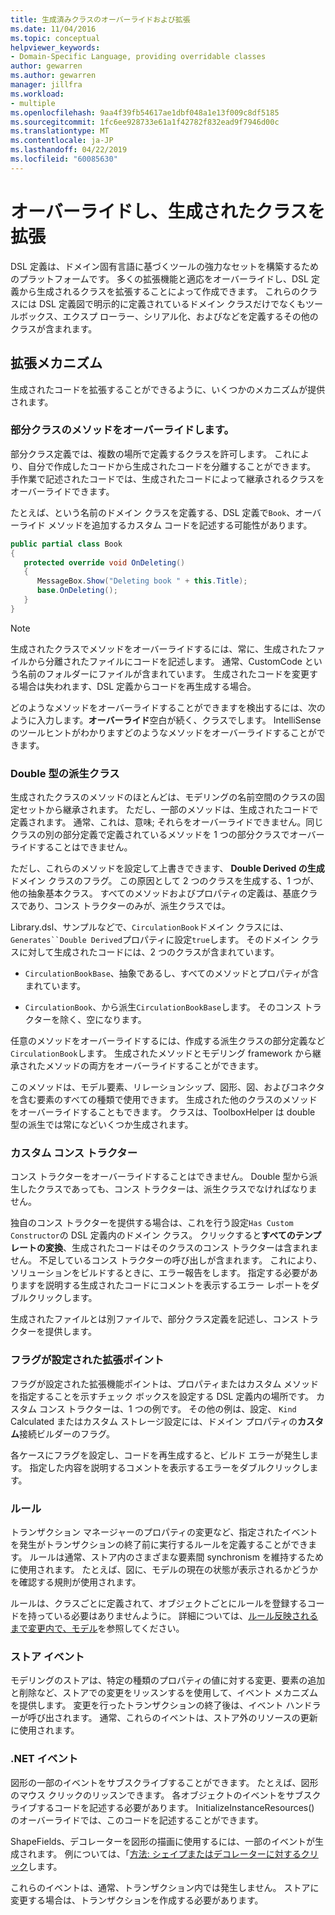 ```yaml
---
title: 生成済みクラスのオーバーライドおよび拡張
ms.date: 11/04/2016
ms.topic: conceptual
helpviewer_keywords:
- Domain-Specific Language, providing overridable classes
author: gewarren
ms.author: gewarren
manager: jillfra
ms.workload:
- multiple
ms.openlocfilehash: 9aa4f39fb54617ae1dbf048a1e13f009c8df5185
ms.sourcegitcommit: 1fc6ee928733e61a1f42782f832ead9f7946d00c
ms.translationtype: MT
ms.contentlocale: ja-JP
ms.lasthandoff: 04/22/2019
ms.locfileid: "60085630"
---
```

# <a name="override-and-extend-the-generated-classes"></a>オーバーライドし、生成されたクラスを拡張

DSL 定義は、ドメイン固有言語に基づくツールの強力なセットを構築するためのプラットフォームです。 多くの拡張機能と適応をオーバーライドし、DSL 定義から生成されるクラスを拡張することによって作成できます。 これらのクラスには DSL 定義図で明示的に定義されているドメイン クラスだけでなくもツールボックス、エクスプ ローラー、シリアル化、およびなどを定義するその他のクラスが含まれます。

## <a name="extensibility-mechanisms"></a>拡張メカニズム

生成されたコードを拡張することができるように、いくつかのメカニズムが提供されます。

### <a name="override-methods-in-a-partial-class"></a>部分クラスのメソッドをオーバーライドします。

部分クラス定義では、複数の場所で定義するクラスを許可します。 これにより、自分で作成したコードから生成されたコードを分離することができます。 手作業で記述されたコードでは、生成されたコードによって継承されるクラスをオーバーライドできます。

たとえば、という名前のドメイン クラスを定義する、DSL 定義で`Book`、オーバーライド メソッドを追加するカスタム コードを記述する可能性があります。

```csharp
public partial class Book
{
   protected override void OnDeleting()
   {
      MessageBox.Show("Deleting book " + this.Title);
      base.OnDeleting();
   }
}
```

> [!NOTE]
> 生成されたクラスでメソッドをオーバーライドするには、常に、生成されたファイルから分離されたファイルにコードを記述します。 通常、CustomCode という名前のフォルダーにファイルが含まれています。 生成されたコードを変更する場合は失われます、DSL 定義からコードを再生成する場合。

どのようなメソッドをオーバーライドすることができますを検出するには、次のように入力します。**オーバーライド**空白が続く、クラスでします。 IntelliSense のツールヒントがわかりますどのようなメソッドをオーバーライドすることができます。

### <a name="double-derived-classes"></a>Double 型の派生クラス

生成されたクラスのメソッドのほとんどは、モデリングの名前空間のクラスの固定セットから継承されます。 ただし、一部のメソッドは、生成されたコードで定義されます。 通常、これは、意味; それらをオーバーライドできません。同じクラスの別の部分定義で定義されているメソッドを 1 つの部分クラスでオーバーライドすることはできません。

ただし、これらのメソッドを設定して上書きできます、 **Double Derived の生成**ドメイン クラスのフラグ。 この原因として 2 つのクラスを生成する、1 つが、他の抽象基本クラス。 すべてのメソッドおよびプロパティの定義は、基底クラスであり、コンス トラクターのみが、派生クラスでは。

Library.dsl、サンプルなどで、`CirculationBook`ドメイン クラスには、`Generates``Double Derived`プロパティに設定`true`します。 そのドメイン クラスに対して生成されたコードには、2 つのクラスが含まれています。

- `CirculationBookBase`、抽象であるし、すべてのメソッドとプロパティが含まれています。

- `CirculationBook`、から派生`CirculationBookBase`します。 そのコンス トラクターを除く、空になります。

任意のメソッドをオーバーライドするには、作成する派生クラスの部分定義など`CirculationBook`します。 生成されたメソッドとモデリング framework から継承されたメソッドの両方をオーバーライドすることができます。

このメソッドは、モデル要素、リレーションシップ、図形、図、およびコネクタを含む要素のすべての種類で使用できます。 生成された他のクラスのメソッドをオーバーライドすることもできます。 クラスは、ToolboxHelper は double 型の派生では常になどいくつか生成されます。

### <a name="custom-constructors"></a>カスタム コンス トラクター

コンス トラクターをオーバーライドすることはできません。 Double 型から派生したクラスであっても、コンス トラクターは、派生クラスでなければなりません。

独自のコンス トラクターを提供する場合は、これを行う設定`Has Custom Constructor`の DSL 定義内のドメイン クラス。 クリックすると**すべてのテンプレートの変換**、生成されたコードはそのクラスのコンス トラクターは含まれません。 不足しているコンス トラクターの呼び出しが含まれます。 これにより、ソリューションをビルドするときに、エラー報告をします。 指定する必要がありますを説明する生成されたコードにコメントを表示するエラー レポートをダブルクリックします。

生成されたファイルとは別ファイルで、部分クラス定義を記述し、コンス トラクターを提供します。

### <a name="flagged-extension-points"></a>フラグが設定された拡張ポイント

フラグが設定された拡張機能ポイントは、プロパティまたはカスタム メソッドを指定することを示すチェック ボックスを設定する DSL 定義内の場所です。 カスタム コンス トラクターは、1 つの例です。 その他の例は、設定、 `Kind` Calculated またはカスタム ストレージ設定には、ドメイン プロパティの**カスタム**接続ビルダーのフラグ。

各ケースにフラグを設定し、コードを再生成すると、ビルド エラーが発生します。 指定した内容を説明するコメントを表示するエラーをダブルクリックします。

### <a name="rules"></a>ルール

トランザクション マネージャーのプロパティの変更など、指定されたイベントを発生がトランザクションの終了前に実行するルールを定義することができます。 ルールは通常、ストア内のさまざまな要素間 synchronism を維持するために使用されます。 たとえば、図に、モデルの現在の状態が表示されるかどうかを確認する規則が使用されます。

ルールは、クラスごとに定義されて、オブジェクトごとにルールを登録するコードを持っている必要はありませんように。 詳細については、[ルール反映されるまで変更内で、モデル](../modeling/rules-propagate-changes-within-the-model.md)を参照してください。

### <a name="store-events"></a>ストア イベント

モデリングのストアは、特定の種類のプロパティの値に対する変更、要素の追加と削除など、ストアでの変更をリッスンするを使用して、イベント メカニズムを提供します。 変更を行ったトランザクションの終了後は、イベント ハンドラーが呼び出されます。 通常、これらのイベントは、ストア外のリソースの更新に使用されます。

### <a name="net-events"></a>.NET イベント

図形の一部のイベントをサブスクライブすることができます。 たとえば、図形のマウス クリックのリッスンできます。 各オブジェクトのイベントをサブスクライブするコードを記述する必要があります。 InitializeInstanceResources() のオーバーライドでは、このコードを記述することができます。

ShapeFields、デコレーターを図形の描画に使用するには、一部のイベントが生成されます。 例については、「[方法: シェイプまたはデコレーターに対するクリック](../modeling/how-to-intercept-a-click-on-a-shape-or-decorator.md)します。

これらのイベントは、通常、トランザクション内では発生しません。 ストアに変更する場合は、トランザクションを作成する必要があります。